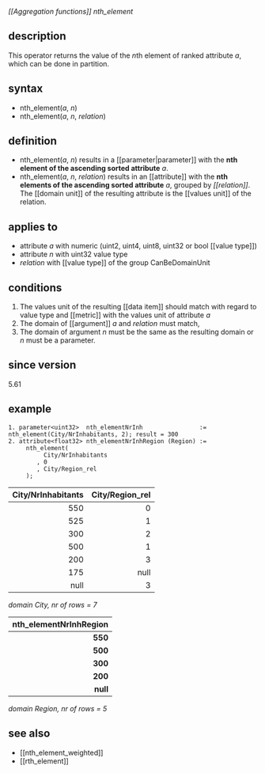 *[[Aggregation functions]] nth_element*

## description

This operator returns the value of the *n*th element of ranked attribute *a*, which can be done in partition.

## syntax

- nth_element(*a*, *n*)
- nth_element(*a*, *n*, *relation*)

## definition

- nth_element(*a*, *n*) results in a [[parameter|parameter]] with the **nth element of the ascending sorted attribute** *a*.
- nth_element(*a*, *n*, *relation*) results in an [[attribute]] with the **nth elements of the ascending sorted attribute** *a*, grouped by *[[relation]]*. The [[domain unit]] of the resulting attribute is the [[values unit]] of the relation.

## applies to

- attribute *a* with numeric (uint2, uint4, uint8, uint32 or bool [[value type]])
- attribute *n* with uint32 value type
- *relation* with [[value type]] of the group CanBeDomainUnit

## conditions

1.  The values unit of the resulting [[data item]] should match with regard to value type and [[metric]] with  the values unit of attribute *a*
2.  The domain of [[argument]] *a* and *relation* must match,
3.  The domain of argument *n* must be the same as the resulting domain or *n* must be a parameter.

## since version

5.61

## example

```
1. parameter<uint32>  nth_elementNrInh                := nth_element(City/NrInhabitants, 2); result = 300
2. attribute<float32> nth_elementNrInhRegion (Region) := 
     nth_element(
          City/NrInhabitants
        , 0
        , City/Region_rel
     );
```

| City/NrInhabitants | City/Region_rel |
|-------------------:|----------------:|
| 550                | 0               |
| 525                | 1               |
| 300                | 2               |
| 500                | 1               |
| 200                | 3               |
| 175                | null            |
| null               | 3               |

*domain City, nr of rows = 7*


| **nth_elementNrInhRegion** |
|---------------------------:|
| **550**                    |
| **500**                    |
| **300**                    |
| **200**                    |
| **null**                   |

*domain Region, nr of rows = 5*




## see also

- [[nth_element_weighted]]
- [[rth_element]]